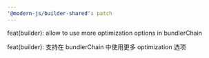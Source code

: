 ```yaml
---
'@modern-js/builder-shared': patch
---
```


feat(builder): allow to use more optimization options in bundlerChain

feat(builder): 支持在 bundlerChain 中使用更多 optimization 选项
